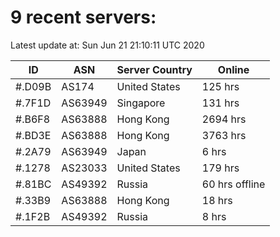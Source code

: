# 9 recent servers:

Latest update at: Sun Jun 21 21:10:11 UTC 2020

| ID | ASN | Server Country | Online |
| -- | --- | -------------- | ------ |
| #.D09B | AS174 | United States | 125 hrs |
| #.7F1D | AS63949 | Singapore | 131 hrs |
| #.B6F8 | AS63888 | Hong Kong | 2694 hrs |
| #.BD3E | AS63888 | Hong Kong | 3763 hrs |
| #.2A79 | AS63949 | Japan | 6 hrs |
| #.1278 | AS23033 | United States | 179 hrs |
| #.81BC | AS49392 | Russia | 60 hrs offline |
| #.33B9 | AS63888 | Hong Kong | 18 hrs |
| #.1F2B | AS49392 | Russia | 8 hrs |

